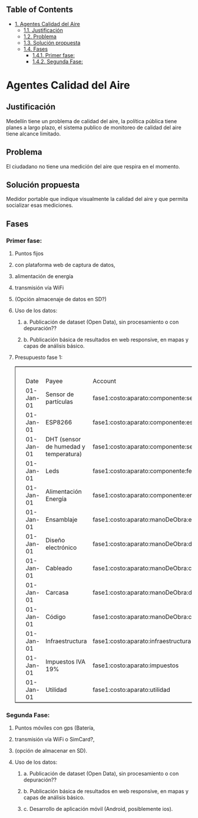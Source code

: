 <div id="table-of-contents">
<h2>Table of Contents</h2>
<div id="text-table-of-contents">
<ul>
<li><a href="#org65710cd">1. Agentes Calidad del Aire</a>
<ul>
<li><a href="#org17b0934">1.1. Justificación</a></li>
<li><a href="#org3b60fa9">1.2. Problema</a></li>
<li><a href="#orge3aaf79">1.3. Solución propuesta</a></li>
<li><a href="#org36285a7">1.4. Fases</a>
<ul>
<li><a href="#org2e8d253">1.4.1. Primer fase:</a></li>
<li><a href="#orgff6c4fa">1.4.2. Segunda Fase:</a></li>
</ul>
</li>
</ul>
</li>
</ul>
</div>
</div>

<a id="org65710cd"></a>

# Agentes Calidad del Aire


<a id="org17b0934"></a>

## Justificación

Medellín tiene un problema de calidad del aire, la política pública tiene planes a largo plazo, el sistema publico de monitoreo de calidad del aire tiene alcance limitado. 


<a id="org3b60fa9"></a>

## Problema

El ciudadano no tiene una medición del aire que respira en el momento. 


<a id="orge3aaf79"></a>

## Solución propuesta

Medidor portable que indique visualmente la calidad del aire y que permita socializar esas mediciones.


<a id="org36285a7"></a>

## Fases


<a id="org2e8d253"></a>

### Primer fase:

1.  Puntos fijos

2.  con plataforma web de captura de datos,

3.  alimentación de energía

4.  transmisión vía WiFi

5.  (Opción almacenaje de datos en SD?)

6.  Uso de los datos:

    1.  a. Publicación de dataset (Open Data), sin procesamiento o con depuración??
    
    2.  b. Publicación básica de resultados en web responsive, en mapas y capas de análisis básico.

7.  Presupuesto fase 1:

    <table border="2" cellspacing="0" cellpadding="6" rules="groups" frame="hsides">
    
    
    <colgroup>
    <col  class="org-left" />
    
    <col  class="org-left" />
    
    <col  class="org-left" />
    
    <col  class="org-left" />
    
    <col  class="org-left" />
    
    <col  class="org-left" />
    </colgroup>
    <tbody>
    <tr>
    <td class="org-left">&#xa0;</td>
    <td class="org-left">&#xa0;</td>
    <td class="org-left">&#xa0;</td>
    <td class="org-left">&#xa0;</td>
    <td class="org-left">&#xa0;</td>
    <td class="org-left">&#xa0;</td>
    </tr>
    
    
    <tr>
    <td class="org-left">&#xa0;</td>
    <td class="org-left">Date</td>
    <td class="org-left">Payee</td>
    <td class="org-left">Account</td>
    <td class="org-left">Amount</td>
    <td class="org-left">Balance</td>
    </tr>
    
    
    <tr>
    <td class="org-left">&#xa0;</td>
    <td class="org-left">01-Jan-01</td>
    <td class="org-left">Sensor de partículas</td>
    <td class="org-left">fase1:costo:aparato:componente:sensor</td>
    <td class="org-left">$ -20.00</td>
    <td class="org-left">$ -20.00</td>
    </tr>
    
    
    <tr>
    <td class="org-left">&#xa0;</td>
    <td class="org-left">01-Jan-01</td>
    <td class="org-left">ESP8266</td>
    <td class="org-left">fase1:costo:aparato:componente:esp</td>
    <td class="org-left">$ -10.00</td>
    <td class="org-left">$ -30.00</td>
    </tr>
    
    
    <tr>
    <td class="org-left">&#xa0;</td>
    <td class="org-left">01-Jan-01</td>
    <td class="org-left">DHT (sensor de humedad y temperatura)</td>
    <td class="org-left">fase1:costo:aparato:componente:sensor:dht</td>
    <td class="org-left">$ -0.65</td>
    <td class="org-left">$ -30.65</td>
    </tr>
    
    
    <tr>
    <td class="org-left">&#xa0;</td>
    <td class="org-left">01-Jan-01</td>
    <td class="org-left">Leds</td>
    <td class="org-left">fase1:costo:aparato:componente:feedback:led</td>
    <td class="org-left">$ -0.16</td>
    <td class="org-left">$ -30.81</td>
    </tr>
    
    
    <tr>
    <td class="org-left">&#xa0;</td>
    <td class="org-left">01-Jan-01</td>
    <td class="org-left">Alimentación Energía</td>
    <td class="org-left">fase1:costo:aparato:componente:energia:adaptador</td>
    <td class="org-left">$ -6.00</td>
    <td class="org-left">$ -36.81</td>
    </tr>
    
    
    <tr>
    <td class="org-left">&#xa0;</td>
    <td class="org-left">01-Jan-01</td>
    <td class="org-left">Ensamblaje</td>
    <td class="org-left">fase1:costo:aparato:manoDeObra:ensamblaje</td>
    <td class="org-left">$ -17.00</td>
    <td class="org-left">$ -53.81</td>
    </tr>
    
    
    <tr>
    <td class="org-left">&#xa0;</td>
    <td class="org-left">01-Jan-01</td>
    <td class="org-left">Diseño electrónico</td>
    <td class="org-left">fase1:costo:aparato:manoDeObra:diseno</td>
    <td class="org-left">$ -17.00</td>
    <td class="org-left">$ -70.81</td>
    </tr>
    
    
    <tr>
    <td class="org-left">&#xa0;</td>
    <td class="org-left">01-Jan-01</td>
    <td class="org-left">Cableado</td>
    <td class="org-left">fase1:costo:aparato:manoDeObra:cableado</td>
    <td class="org-left">$ -1.00</td>
    <td class="org-left">$ -71.81</td>
    </tr>
    
    
    <tr>
    <td class="org-left">&#xa0;</td>
    <td class="org-left">01-Jan-01</td>
    <td class="org-left">Carcasa</td>
    <td class="org-left">fase1:costo:aparato:manoDeObra:diseno:carcasa</td>
    <td class="org-left">$ -20.00</td>
    <td class="org-left">$ -91.81</td>
    </tr>
    
    
    <tr>
    <td class="org-left">&#xa0;</td>
    <td class="org-left">01-Jan-01</td>
    <td class="org-left">Código</td>
    <td class="org-left">fase1:costo:aparato:manoDeObra:codigo</td>
    <td class="org-left">$ -10.00</td>
    <td class="org-left">$ -101.81</td>
    </tr>
    
    
    <tr>
    <td class="org-left">&#xa0;</td>
    <td class="org-left">01-Jan-01</td>
    <td class="org-left">Infraestructura</td>
    <td class="org-left">fase1:costo:aparato:infraestructura</td>
    <td class="org-left">$ -12.00</td>
    <td class="org-left">$ -113.81</td>
    </tr>
    
    
    <tr>
    <td class="org-left">&#xa0;</td>
    <td class="org-left">01-Jan-01</td>
    <td class="org-left">Impuestos IVA 19%</td>
    <td class="org-left">fase1:costo:aparato:impuestos</td>
    <td class="org-left">$ -21.47</td>
    <td class="org-left">$ -135.28</td>
    </tr>
    
    
    <tr>
    <td class="org-left">&#xa0;</td>
    <td class="org-left">01-Jan-01</td>
    <td class="org-left">Utilidad</td>
    <td class="org-left">fase1:costo:aparato:utilidad</td>
    <td class="org-left">$ -22.60</td>
    <td class="org-left">$ -157.88</td>
    </tr>
    </tbody>
    </table>


<a id="orgff6c4fa"></a>

### Segunda Fase:

1.  Puntos móviles con gps (Batería,

2.  transmisión vía WiFi o SimCard?,

3.  (opción de almacenar en SD).

4.  Uso de los datos:

    1.  a. Publicación de dataset (Open Data), sin procesamiento o con depuración??
    
    2.  b. Publicación básica de resultados en web responsive, en mapas y capas de análisis básico.
    
    3.  c. Desarrollo de aplicación móvil (Android, posiblemente ios).

